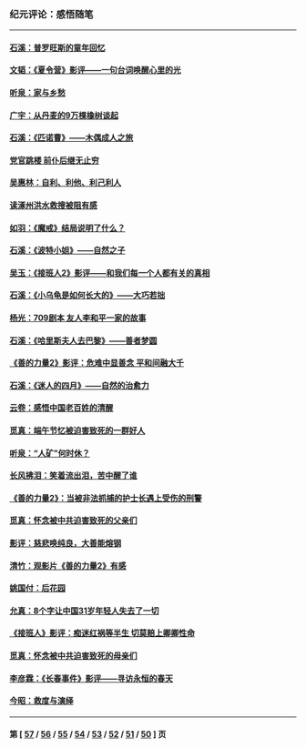 ### 纪元评论：感悟随笔
---
#### [石溪：普罗旺斯的童年回忆](../../pages/nsc1035/n14079638.md) 
#### [文韬：《夏令营》影评——一句台词唤醒心里的光](../../pages/nsc1035/n14079107.md) 
#### [听泉：家与乡愁](../../pages/nsc1035/n14068482.md) 
#### [广宇：从丹麦的9万棵橡树谈起](../../pages/nsc1035/n14061428.md) 
#### [石溪：《匹诺曹》——木偶成人之旅](../../pages/nsc1035/n14061424.md) 
#### [党官跳楼 前仆后继无止穷](../../pages/nsc1035/n14058175.md) 
#### [吴惠林：自利、利他、利己利人](../../pages/nsc1035/n14052459.md) 
#### [读涿州洪水救搜被阻有感](../../pages/nsc1035/n14049641.md) 
#### [如羽：《魔戒》结局说明了什么？](../../pages/nsc1035/n14048860.md) 
#### [石溪：《波特小姐》——自然之子](../../pages/nsc1035/n14048291.md) 
#### [吴玉：《接班人2》影评——和我们每一个人都有关的真相](../../pages/nsc1035/n14041114.md) 
#### [石溪：《小乌龟是如何长大的》——大巧若拙](../../pages/nsc1035/n14037479.md) 
#### [杨光：709剧本 友人李和平一家的故事](../../pages/nsc1035/n14032047.md) 
#### [石溪：《哈里斯夫人去巴黎》——善者梦圆](../../pages/nsc1035/n14031778.md) 
#### [《善的力量2》影评：危难中显善念 平和间融大千](../../pages/nsc1035/n14028390.md) 
#### [石溪：《迷人的四月》——自然的治愈力](../../pages/nsc1035/n14027049.md) 
#### [云卷：感悟中国老百姓的清醒](../../pages/nsc1035/n14025152.md) 
#### [觅真：端午节忆被迫害致死的一群好人](../../pages/nsc1035/n14020985.md) 
#### [听泉：“人矿”何时休？](../../pages/nsc1035/n14016609.md) 
#### [长风拂泪：笑着流出泪，苦中醒了谁](../../pages/nsc1035/n14016469.md) 
#### [《善的力量2》：当被非法抓捕的护士长遇上受伤的刑警](../../pages/nsc1035/n14015561.md) 
#### [觅真：怀念被中共迫害致死的父亲们](../../pages/nsc1035/n14014258.md) 
#### [影评：慈悲唤纯良，大善能熔钢](../../pages/nsc1035/n14010867.md) 
#### [清竹：观影片《善的力量2》有感](../../pages/nsc1035/n14010015.md) 
#### [姚国付：后花园](../../pages/nsc1035/n14005301.md) 
#### [允真：8个字让中国31岁年轻人失去了一切](../../pages/nsc1035/n13999093.md) 
#### [《接班人》影评：痴迷红祸等半生 切莫赔上卿卿性命](../../pages/nsc1035/n13998676.md) 
#### [觅真：怀念被中共迫害致死的母亲们](../../pages/nsc1035/n13997271.md) 
#### [李彦霖：《长春事件》影评——寻访永恒的春天](../../pages/nsc1035/n13995112.md) 
#### [今昭：救度与演绎](../../pages/nsc1035/n13992670.md) 

---
#### 第 [ [57](./57.md) / [56](./56.md) / [55](./55.md) / [54](./54.md) / [53](./53.md) / [52](./52.md) / [51](./51.md) / [50](./50.md) ] 页

